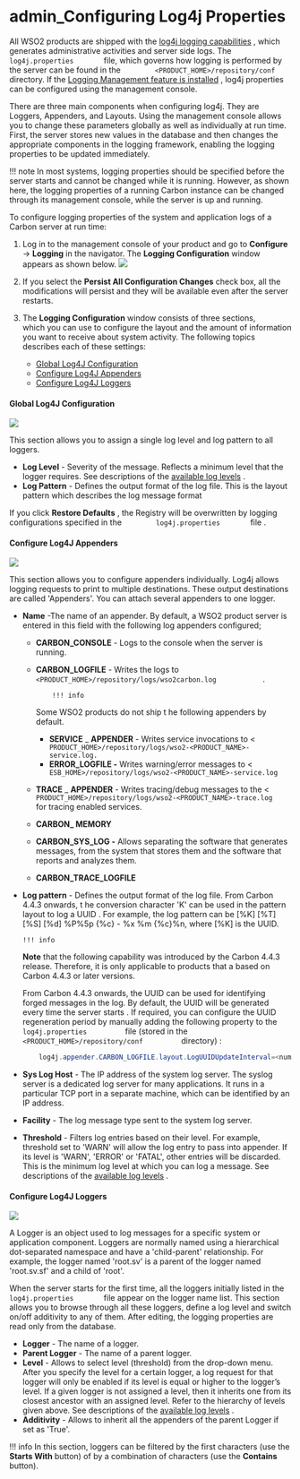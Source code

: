 # admin\_Configuring Log4j Properties

All WSO2 products are shipped with the [log4j logging capabilities](https://docs.wso2.com/display/ADMIN44x/Monitoring+Logs) , which generates administrative activities and server side logs. The `         log4j.properties        ` file, which governs how logging is performed by the server can be found in the `         <PRODUCT_HOME>/repository/conf        ` directory. If the [Logging Management feature is installed](https://docs.wso2.com/display/ADMIN44x/Monitoring+Logs) , log4j properties can be configured using the management console.

There are three main components when configuring log4j. They are Loggers, Appenders, and Layouts. Using the management console allows you to change these parameters globally as well as individually at run time. First, the server stores new values in the database and then changes the appropriate components in the logging framework, enabling the logging properties to be updated immediately.

!!! note
In most systems, logging properties should be specified before the server starts and cannot be changed while it is running. However, as shown here, the logging properties of a running Carbon instance can be changed through its management console, while the server is up and running.


To configure logging properties of the system and application logs of a Carbon server at run time:

1.  Log in to the management console of your product and go to **Configure** -&gt; **Logging** in the navigator. The **Logging Configuration** window appears as shown below.
    ![](attachments/28705820/28870019.png)
2.  If you select the **Persist All Configuration Changes** check box, all the modifications will persist and they will be available even after the server restarts.
3.  The **Logging Configuration** window consists of three sections, which you can use to configure the layout and the amount of information you want to receive about system activity. The following topics describes each of these settings:

    -   [Global Log4J Configuration](#admin_ConfiguringLog4jProperties-GlobalLog4JConfiguration)
    -   [Configure Log4J Appenders](#admin_ConfiguringLog4jProperties-ConfigureLog4JAppenders)
    -   [Configure Log4J Loggers](#admin_ConfiguringLog4jProperties-ConfigureLog4JLoggers)

#### Global Log4J Configuration

![](attachments/28705820/28870018.png)

This section allows you to assign a single log level and log pattern to all loggers.

-   **Log Level** - Severity of the message. Reflects a minimum level that the logger requires. See descriptions of the [available log levels](https://docs.wso2.com/display/ADMIN44x/Monitoring+Logs#MonitoringLogs-log4j_levels) .
-   **Log Pattern** - Defines the output format of the log file. This is the layout pattern which describes the log message format

If you click **Restore Defaults** , the Registry will be overwritten by logging configurations specified in the `         log4j.properties        ` file .

#### Configure Log4J Appenders

![](attachments/28705820/28870017.png)

This section allows you to configure appenders individually. Log4j allows logging requests to print to multiple destinations. These output destinations are called 'Appenders'. You can attach several appenders to one logger.

-   **Name** -The name of an appender. By default, a WSO2 product server is entered in this field with the following log appenders configured;
    -   **CARBON\_CONSOLE** - Logs to the console when the server is running.
    -   **CARBON\_LOGFILE** - Writes the logs to `             <PRODUCT_HOME>/repository/logs/wso2carbon.log            ` .

                !!! info
        Some WSO2 products do not ship t he following appenders by default.

        -   **SERVICE** \_ **APPENDER** - Writes service invocations to &lt; `              PRODUCT_HOME>/repository/logs/wso2-<PRODUCT_NAME>-service.log.             `
        -   **ERROR\_LOGFILE -** Writes warning/error messages to &lt; `              ESB_HOME>/repository/logs/wso2-<PRODUCT_NAME>-service.log             `


    -   **TRACE** \_ **APPENDER** - Writes tracing/debug messages to the &lt; `             PRODUCT_HOME>/repository/logs/wso2-<PRODUCT_NAME>-trace.log            ` for tracing enabled services.

    -   **CARBON\_ MEMORY**
    -   **CARBON\_SYS\_LOG -** Allows separating the software that generates messages, from the system that stores them and the software that reports and analyzes them.
    -   **CARBON\_TRACE\_LOGFILE**

<!-- -->

-   **Log pattern** - Defines the output format of the log file. From Carbon 4.4.3 onwards, t he conversion character 'K' can be used in the pattern layout to log a UUID . For example, the log pattern can be \[%K\] \[%T\] \[%S\] \[%d\] %P%5p {%c} - %x %m {%c}%n, where \[%K\] is the UUID.

        !!! info
    **Note** that the following capability was introduced by the Carbon 4.4.3 release. Therefore, it is only applicable to products that a based on Carbon 4.4.3 or later versions.

    From Carbon 4.4.3 onwards, the UUID can be used for identifying forged messages in the log. By default, the UUID will be generated every time the server starts . If required, you can configure the UUID regeneration period by manually adding the following property to the `           log4j.properties          ` file (stored in the `           <PRODUCT_HOME>/repository/conf          ` directory) :

    ``` java
        log4j.appender.CARBON_LOGFILE.layout.LogUUIDUpdateInterval=<number_of_hours>
    ```


-   **Sys Log Host** - The IP address of the system log server. The syslog server is a dedicated log server for many applications. It runs in a particular TCP port in a separate machine, which can be identified by an IP address.
-   **Facility** - The log message type sent to the system log server.
-   **Threshold** - Filters log entries based on their level. For example, threshold set to 'WARN' will allow the log entry to pass into appender. If its level is 'WARN', 'ERROR' or 'FATAL', other entries will be discarded. This is the minimum log level at which you can log a message. See descriptions of the [available log levels](https://docs.wso2.com/display/ADMIN44x/Monitoring+Logs#MonitoringLogs-log4j_levels) .

#### Configure Log4J Loggers

![](attachments/28705820/28870022.png)

A Logger is an object used to log messages for a specific system or application component. Loggers are normally named using a hierarchical dot-separated namespace and have a 'child-parent' relationship. For example, the logger named 'root.sv' is a parent of the logger named 'root.sv.sf' and a child of 'root'.

When the server starts for the first time, all the loggers initially listed in the `         log4j.properties        ` file appear on the logger name list. This section allows you to browse through all these loggers, define a log level and switch on/off additivity to any of them. After editing, the logging properties are read only from the database.

-   **Logger** - The name of a logger.
-   **Parent Logger** - The name of a parent logger.
-   **Level** - Allows to select level (threshold) from the drop-down menu. After you specify the level for a certain logger, a log request for that logger will only be enabled if its level is equal or higher to the logger’s level. If a given logger is not assigned a level, then it inherits one from its closest ancestor with an assigned level. Refer to the hierarchy of levels given above. See descriptions of the [available log levels](https://docs.wso2.com/display/ADMIN44x/Monitoring+Logs#MonitoringLogs-log4j_levels) .
-   **Additivity** - Allows to inherit all the appenders of the parent Logger if set as 'True'.

!!! info
In this section, loggers can be filtered by the first characters (use the **Starts With** button) of by a combination of characters (use the **Contains** button).


